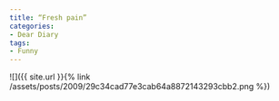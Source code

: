 ```yaml
---
title: “Fresh pain”
categories:
- Dear Diary
tags:
- Funny
---
```


![]({{ site.url }}{% link /assets/posts/2009/29c34cad77e3cab64a8872143293cbb2.png %})
